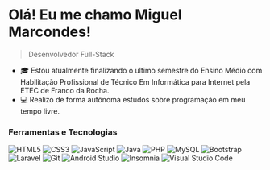 <!-- Título e descrição -->
# Olá! Eu me chamo Miguel Marcondes!

> Desenvolvedor Full-Stack

<!-- Descrição pessoal e conquistas -->
- 🎓 Estou atualmente finalizando o ultimo semestre do Ensino Médio com Habilitação Profissional de Técnico Em Informática para Internet pela ETEC de Franco da Rocha.
- 💻 Realizo de forma autônoma estudos sobre programação em meu tempo livre.

<!-- Ferramentas e tecnologias -->
### Ferramentas e Tecnologias

![HTML5](https://img.shields.io/badge/-HTML5-000000?logo=html5&style=flat)
![CSS3](https://img.shields.io/badge/-CSS3-000000?logo=css3&style=flat)
![JavaScript](https://img.shields.io/badge/-JavaScript-000000?logo=javascript&style=flat)
![Java](https://img.shields.io/badge/-Java-000000?logo=java&style=flat)
![PHP](https://img.shields.io/badge/-PHP-000000?logo=php&style=flat)
![MySQL](https://img.shields.io/badge/-MySQL-000000?logo=mysql&style=flat)
![Bootstrap](https://img.shields.io/badge/-Bootstrap-000000?logo=bootstrap&style=flat)
![Laravel](https://img.shields.io/badge/-Laravel-000000?logo=laravel&style=flat)
![Git](https://img.shields.io/badge/-Git-000000?logo=git&style=flat)
![Android Studio](https://img.shields.io/badge/-Android%20Studio-000000?logo=androidstudio&style=flat)
![Insomnia](https://img.shields.io/badge/-Insomnia-000000?logo=insomnia&style=flat)
![Visual Studio Code](https://img.shields.io/badge/-VS%20Code-000000?logo=visualstudiocode&style=flat)
